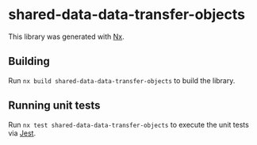 # shared-data-data-transfer-objects

This library was generated with [Nx](https://nx.dev).

## Building

Run `nx build shared-data-data-transfer-objects` to build the library.

## Running unit tests

Run `nx test shared-data-data-transfer-objects` to execute the unit tests via [Jest](https://jestjs.io).
